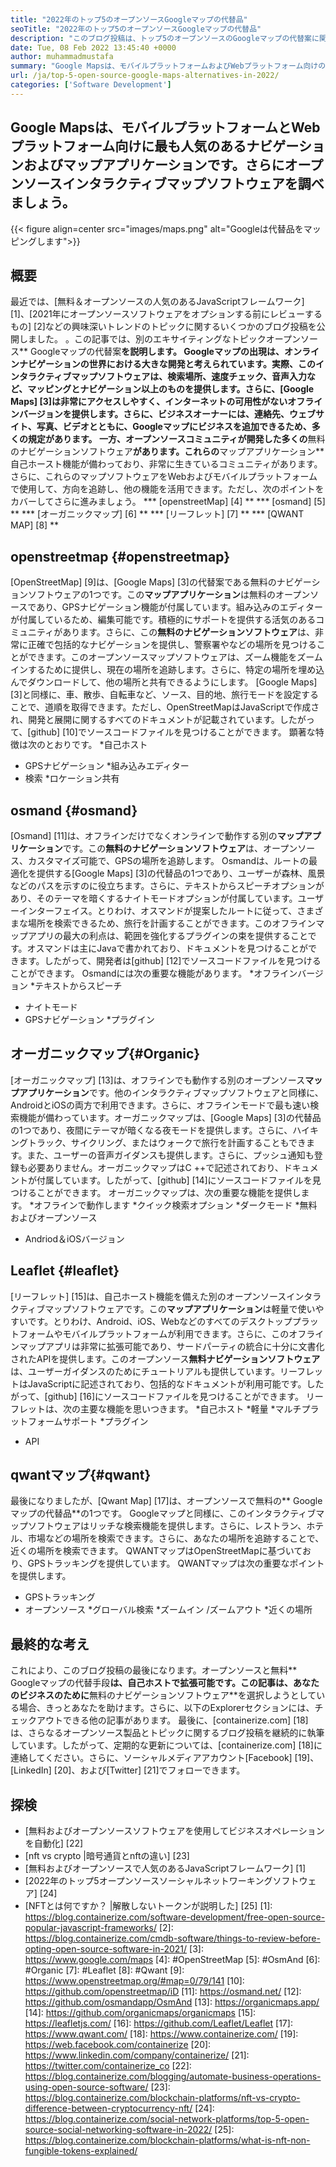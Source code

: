 ```yaml
---
title: "2022年のトップ5のオープンソースGoogleマップの代替品" 
seoTitle: "2022年のトップ5のオープンソースGoogleマップの代替品" 
description: "このブログ投稿は、トップ5のオープンソースのGoogleマップの代替案に関するものです。これらのフリーソフトウェアには、OpenStreetMap、浸透圧、オーガニックマップ、リーフレット、およびQWANTマップが含まれます。" 
date: Tue, 08 Feb 2022 13:45:40 +0000
author: muhammadmustafa
summary: "Google Mapsは、モバイルプラットフォームおよびWebプラットフォーム向けの最も人気のあるナビゲーションおよびマップアプリケーションです。さらにオープンソースインタラクティブマップソフトウェアを調べましょう。" 
url: /ja/top-5-open-source-google-maps-alternatives-in-2022/
categories: ['Software Development']
---
```


## Google Mapsは、モバイルプラットフォームとWebプラットフォーム向けに最も人気のあるナビゲーションおよびマップアプリケーションです。さらにオープンソースインタラクティブマップソフトウェアを調べましょう。

{{< figure align=center src="images/maps.png" alt="Googleは代替品をマッピングします">}}


## 概要
最近では、[無料＆オープンソースの人気のあるJavaScriptフレームワーク] [1]、[2021年にオープンソースソフトウェアをオプションする前にレビューするもの] [2]などの興味深いトレンドのトピックに関するいくつかのブログ投稿を公開しました。 。この記事では、別のエキサイティングなトピックオープンソース** Googleマップの代替案**を説明します。 Googleマップの出現は、オンラインナビゲーションの世界における大きな開発と考えられています。実際、このインタラクティブマップソフトウェアは、検索場所、速度チェック、音声入力など、マッピングとナビゲーション以上のものを提供します。さらに、[Google Maps] [3]は非常にアクセスしやすく、インターネットの可用性がないオフラインバージョンを提供します。さらに、ビジネスオーナーには、連絡先、ウェブサイト、写真、ビデオとともに、Googleマップにビジネスを追加できるため、多くの規定があります。
一方、オープンソースコミュニティが開発した多くの**無料のナビゲーションソフトウェア**があります。これらの**マップアプリケーション**自己ホースト機能が備わっており、非常に生きているコミュニティがあります。さらに、これらのマップソフトウェアをWebおよびモバイルプラットフォームで使用して、方向を追跡し、他の機能を活用できます。ただし、次のポイントをカバーしてさらに進みましょう。
  *** [openstreetMap] [4] **
  *** [osmand] [5] **
  *** [オーガニックマップ] [6] **
  *** [リーフレット] [7] **
  *** [QWANT MAP] [8] **

## openstreetmap {#openstreetmap}
[OpenStreetMap] [9]は、[Google Maps] [3]の代替案である無料のナビゲーションソフトウェアの1つです。この**マップアプリケーション**は無料のオープンソースであり、GPSナビゲーション機能が付属しています。組み込みのエディターが付属しているため、編集可能です。積極的にサポートを提供する活気のあるコミュニティがあります。さらに、この**無料のナビゲーションソフトウェア**は、非常に正確で包括的なナビゲーションを提供し、警察署やなどの場所を見つけることができます。このオープンソースマップソフトウェアは、ズーム機能をズームインするために提供し、現在の場所を追跡します。さらに、特定の場所を埋め込んでダウンロードして、他の場所と共有できるようにします。 [Google Maps] [3]と同様に、車、散歩、自転車など、ソース、目的地、旅行モードを設定することで、道順を取得できます。ただし、OpenStreetMapはJavaScriptで作成され、開発と展開に関するすべてのドキュメントが記載されています。したがって、[github] [10]でソースコードファイルを見つけることができます。
顕著な特徴は次のとおりです。
  *自己ホスト
  * GPSナビゲーション
  *組み込みエディター
  * 検索
  *ロケーション共有

## osmand {#osmand}
[Osmand] [11]は、オフラインだけでなくオンラインで動作する別の**マップアプリケーション**です。この**無料のナビゲーションソフトウェア**は、オープンソース、カスタマイズ可能で、GPSの場所を追跡します。 Osmandは、ルートの最適化を提供する[Google Maps] [3]の代替品の1つであり、ユーザーが森林、風景などのパスを示すのに役立ちます。さらに、テキストからスピーチオプションがあり、そのテーマを暗くするナイトモードオプションが付属しています。ユーザーインターフェイス。とりわけ、オスマンドが提案したルートに従って、さまざまな場所を検索できるため、旅行を計画することができます。このオフラインマップアプリの最大の利点は、範囲を強化するプラグインの束を提供することです。オスマンドは主にJavaで書かれており、ドキュメントを見つけることができます。したがって、開発者は[github] [12]でソースコードファイルを見つけることができます。
Osmandには次の重要な機能があります。
  *オフラインバージョン
  *テキストからスピーチ
  * ナイトモード
  * GPSナビゲーション
  *プラグイン

## オーガニックマップ{#Organic}
[オーガニックマップ] [13]は、オフラインでも動作する別のオープンソース**マップアプリケーション**です。他のインタラクティブマップソフトウェアと同様に、AndroidとiOSの両方で利用できます。さらに、オフラインモードで最も速い検索機能が備わっています。オーガニックマップは、[Google Maps] [3]の代替品の1つであり、夜間にテーマが暗くなる夜モードを提供します。さらに、ハイキングトラック、サイクリング、またはウォークで旅行を計画することもできます。また、ユーザーの音声ガイダンスも提供します。さらに、プッシュ通知も登録も必要ありません。オーガニックマップはC ++で記述されており、ドキュメントが付属しています。したがって、[github] [14]にソースコードファイルを見つけることができます。
オーガニックマップは、次の重要な機能を提供します。
  *オフラインで動作します
  *クイック検索オプション
  *ダークモード
  *無料およびオープンソース
  * Andriod＆iOSバージョン

## Leaflet {#leaflet}
[リーフレット] [15]は、自己ホースト機能を備えた別のオープンソースインタラクティブマップソフトウェアです。この**マップアプリケーション**は軽量で使いやすいです。とりわけ、Android、iOS、Webなどのすべてのデスクトッププラットフォームやモバイルプラットフォームが利用できます。さらに、このオフラインマップアプリは非常に拡張可能であり、サードパーティの統合に十分に文書化されたAPIを提供します。このオープンソース**無料ナビゲーションソフトウェア**は、ユーザーガイダンスのためにチュートリアルも提供しています。リーフレットはJavaScriptに記述されており、包括的なドキュメントが利用可能です。したがって、[github] [16]にソースコードファイルを見つけることができます。
リーフレットは、次の主要な機能を思いつきます。
  *自己ホスト
  *軽量
  *マルチプラットフォームサポート
  *プラグイン
  * API

## qwantマップ{#qwant}
最後になりましたが、[Qwant Map] [17]は、オープンソースで無料の** Googleマップの代替品**の1つです。 Googleマップと同様に、このインタラクティブマップソフトウェアはリッチな検索機能を提供します。さらに、レストラン、ホテル、市場などの場所を検索できます。さらに、あなたの場所を追跡することで、近くの場所を検索できます。 QWANTマップはOpenStreetMapに基づいており、GPSトラッキングを提供しています。
QWANTマップは次の重要なポイントを提供します。
  * GPSトラッキング
  * オープンソース
  *グローバル検索
  *ズームイン /ズームアウト
  *近くの場所

## 最終的な考え
これにより、このブログ投稿の最後になります。オープンソースと無料** Googleマップの代替手段**は、自己ホストで拡張可能です。この記事は、あなたのビジネスのために**無料のナビゲーションソフトウェア**を選択しようとしている場合、きっとあなたを助けます。さらに、以下のExplorerセクションには、チェックアウトできる他の記事があります。
最後に、[containerize.com] [18]は、さらなるオープンソース製品とトピックに関するブログ投稿を継続的に執筆しています。したがって、定期的な更新については、[containerize.com] [18]に連絡してください。さらに、ソーシャルメディアアカウント[Facebook] [19]、[LinkedIn] [20]、および[Twitter] [21]でフォローできます。

## 探検
  * [無料およびオープンソースソフトウェアを使用してビジネスオペレーションを自動化] [22]
  * [nft vs crypto |暗号通貨とnftの違い] [23]
  * [無料およびオープンソースで人気のあるJavaScriptフレームワーク] [1]
  * [2022年のトップ5オープンソースソーシャルネットワーキングソフトウェア] [24]
  * [NFTとは何ですか？ |解散しないトークンが説明した] [25]
[1]: https://blog.containerize.com/software-development/free-open-source-popular-javascript-frameworks/
[2]: https://blog.containerize.com/cmdb-software/things-to-review-before-opting-open-source-software-in-2021/
[3]: https://www.google.com/maps
[4]: #OpenStreetMap
[5]: #OsmAnd
[6]: #Organic
[7]: #Leaflet
[8]: #Qwant
[9]: https://www.openstreetmap.org/#map=0/79/141
[10]: https://github.com/openstreetmap/iD
[11]: https://osmand.net/
[12]: https://github.com/osmandapp/OsmAnd
[13]: https://organicmaps.app/
[14]: https://github.com/organicmaps/organicmaps
[15]: https://leafletjs.com/
[16]: https://github.com/Leaflet/Leaflet
[17]: https://www.qwant.com/
[18]: https://www.containerize.com/
[19]: https://web.facebook.com/containerize
[20]: https://www.linkedin.com/company/containerize/
[21]: https://twitter.com/containerize_co
[22]: https://blog.containerize.com/blogging/automate-business-operations-using-open-source-software/
[23]: https://blog.containerize.com/blockchain-platforms/nft-vs-crypto-difference-between-cryptocurrency-nft/
[24]: https://blog.containerize.com/social-network-platforms/top-5-open-source-social-networking-software-in-2022/
[25]: https://blog.containerize.com/blockchain-platforms/what-is-nft-non-fungible-tokens-explained/
